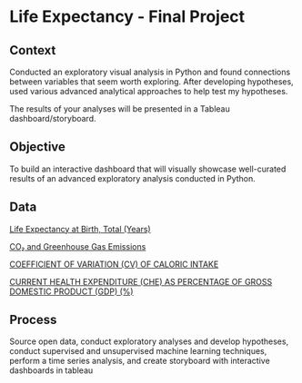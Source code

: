 # Life Expectancy - Final Project

## Context

Conducted an exploratory visual analysis in Python and found connections between variables that seem worth exploring. After developing hypotheses, used various advanced analytical approaches to help test my hypotheses.

The results of your analyses will be presented in a Tableau dashboard/storyboard. 

## Objective

To build an interactive dashboard that will visually showcase well-curated results of an advanced exploratory analysis conducted in Python.

## Data
[Life Expectancy at Birth, Total (Years)](https://datacatalog.worldbank.org/search/dataset/0037712/World-Development-Indicators)

[CO₂ and Greenhouse Gas Emissions](https://ourworldindata.org/co2-and-other-greenhouse-gas-emissions)

[COEFFICIENT OF VARIATION (CV) OF CALORIC INTAKE](https://www.fao.org/faostat/en/#data/FS)

[CURRENT HEALTH EXPENDITURE (CHE) AS PERCENTAGE OF GROSS DOMESTIC PRODUCT (GDP) (%)](https://ourworldindata.org/grapher/total-healthcare-expenditure-gdp)


## Process

Source open data, conduct exploratory analyses and develop hypotheses, conduct supervised and unsupervised machine learning techniques, perform a time series analysis, and create storyboard with interactive dashboards in tableau


